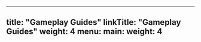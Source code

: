 
---
title: "Gameplay Guides"
linkTitle: "Gameplay Guides"
weight: 4
menu:
  main:
    weight: 4
---

